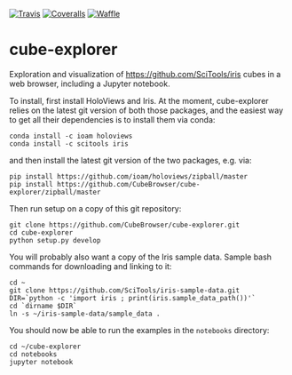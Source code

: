 [![Travis](https://api.travis-ci.org/CubeBrowser/cube-explorer.svg?branch=master)](https://travis-ci.org/CubeBrowser/cube-explorer)
[![Coveralls](https://img.shields.io/coveralls/CubeBrowser/cube-explorer.svg)](https://coveralls.io/github/CubeBrowser/cube-explorer)
[![Waffle](https://badge.waffle.io/CubeBrowser/cube-explorer.png?label=ready&title=ready)](https://waffle.io/CubeBrowser/cube-explorer)
# cube-explorer

Exploration and visualization of https://github.com/SciTools/iris cubes in a web browser, including a Jupyter notebook.

To install, first install HoloViews and Iris.  At the moment, cube-explorer relies on the latest git version of both those packages, and the easiest way to get all their dependencies is to install them via conda:

```
conda install -c ioam holoviews
conda install -c scitools iris
```

and then install the latest git version of the two packages, e.g. via:

```
pip install https://github.com/ioam/holoviews/zipball/master
pip install https://github.com/CubeBrowser/cube-explorer/zipball/master
```

Then run setup on a copy of this git repository:

```
git clone https://github.com/CubeBrowser/cube-explorer.git
cd cube-explorer
python setup.py develop
```

You will probably also want a copy of the Iris sample data.  Sample
bash commands for downloading and linking to it:

```
cd ~
git clone https://github.com/SciTools/iris-sample-data.git
DIR=`python -c 'import iris ; print(iris.sample_data_path())'`
cd `dirname $DIR`
ln -s ~/iris-sample-data/sample_data .
```

You should now be able to run the examples in the `notebooks` directory:

```
cd ~/cube-explorer
cd notebooks
jupyter notebook
```
